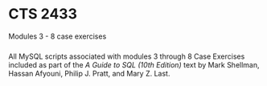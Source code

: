 # CTS 2433
Modules 3 - 8 case exercises
###
All MySQL scripts associated with modules 3 through 8 Case Exercises included as part of the *A Guide to SQL (10th Edition)* text by Mark Shellman, Hassan Afyouni, Philip J. Pratt, and Mary Z. Last.
